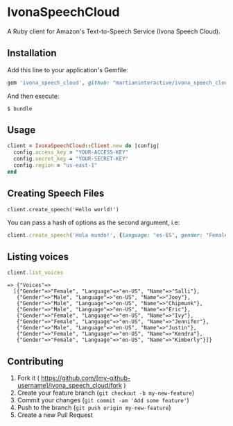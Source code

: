 # IvonaSpeechCloud

A Ruby client for Amazon's Text-to-Speech Service (Ivona Speech Cloud).

## Installation

Add this line to your application's Gemfile:

```ruby
gem 'ivona_speech_cloud', github: "martianinteractive/ivona_speech_cloud"
```

And then execute:

    $ bundle

## Usage

```ruby
client = IvonaSpeechCloud::Client.new do |config|
  config.access_key = "YOUR-ACCESS-KEY"
  config.secret_key = "YOUR-SECRET-KEY"
  config.region = "us-east-1"
end
```

## Creating Speech Files

```
client.create_speech('Hello world!')
```

You can pass a hash of options as the second argument, i.e:

```ruby
client.create_speech('Hola mundo!', {language: "es-ES", gender: "Female", voice_name: "Conchita"})
```

## Listing voices

```ruby
client.list_voices
```

```
=> {"Voices"=>
  [{"Gender"=>"Female", "Language"=>"en-US", "Name"=>"Salli"},
   {"Gender"=>"Male", "Language"=>"en-US", "Name"=>"Joey"},
   {"Gender"=>"Male", "Language"=>"en-US", "Name"=>"Chipmunk"},
   {"Gender"=>"Male", "Language"=>"en-US", "Name"=>"Eric"},
   {"Gender"=>"Female", "Language"=>"en-US", "Name"=>"Ivy"},
   {"Gender"=>"Female", "Language"=>"en-US", "Name"=>"Jennifer"},
   {"Gender"=>"Male", "Language"=>"en-US", "Name"=>"Justin"},
   {"Gender"=>"Female", "Language"=>"en-US", "Name"=>"Kendra"},
   {"Gender"=>"Female", "Language"=>"en-US", "Name"=>"Kimberly"}]}
```

## Contributing

1. Fork it ( https://github.com/[my-github-username]/ivona_speech_cloud/fork )
2. Create your feature branch (`git checkout -b my-new-feature`)
3. Commit your changes (`git commit -am 'Add some feature'`)
4. Push to the branch (`git push origin my-new-feature`)
5. Create a new Pull Request
